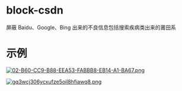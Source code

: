 # block-csdn
屏蔽 Baidu、Google、Bing 出来的不良信息包括搜索疾病类出来的莆田系

# 示例
[![02-B60-CC9-B88-EEA53-FABBB8-EB14-A1-BA67.png](https://i.postimg.cc/qR8zqdgt/02-B60-CC9-B88-EEA53-FABBB8-EB14-A1-BA67.png)](https://postimg.cc/JDz1YvNm)

[![gq3wcj306ycxufze5oil8hfiawq8.png](https://i.postimg.cc/brpd2F2m/gq3wcj306ycxufze5oil8hfiawq8.png)](https://postimg.cc/FdChMppS)
